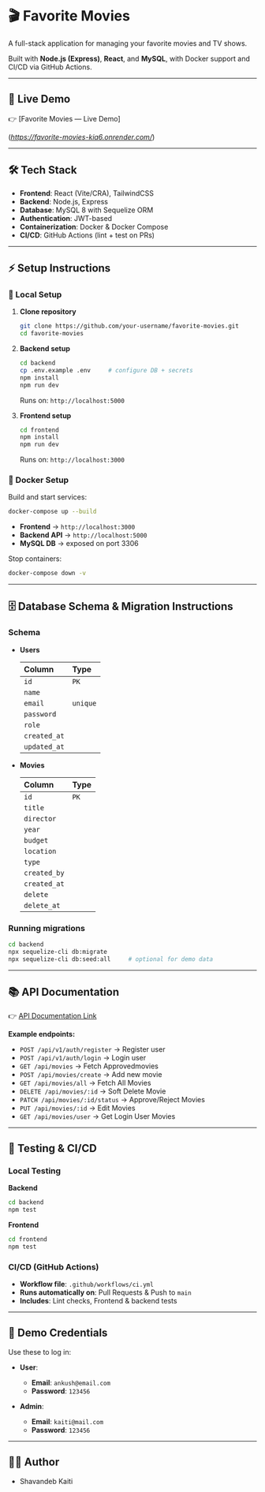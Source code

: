 # 🎬 Favorite Movies

A full-stack application for managing your favorite movies and TV shows.

Built with **Node.js (Express)**, **React**, and **MySQL**, with Docker support and CI/CD via GitHub Actions.

-----

## 🚀 Live Demo

👉 [Favorite Movies — Live Demo]

(*https://favorite-movies-kia6.onrender.com/*)

-----

## 🛠️ Tech Stack

  * **Frontend**: React (Vite/CRA), TailwindCSS
  * **Backend**: Node.js, Express
  * **Database**: MySQL 8 with Sequelize ORM
  * **Authentication**: JWT-based
  * **Containerization**: Docker & Docker Compose
  * **CI/CD**: GitHub Actions (lint + test on PRs)

-----

## ⚡ Setup Instructions

### 🔹 Local Setup

1.  **Clone repository**

    ```bash
    git clone https://github.com/your-username/favorite-movies.git
    cd favorite-movies
    ```

2.  **Backend setup**

    ```bash
    cd backend
    cp .env.example .env     # configure DB + secrets
    npm install
    npm run dev
    ```

    Runs on: `http://localhost:5000`

3.  **Frontend setup**

    ```bash
    cd frontend
    npm install
    npm run dev
    ```

    Runs on: `http://localhost:3000`

### 🔹 Docker Setup

Build and start services:

```bash
docker-compose up --build
```

  * **Frontend** → `http://localhost:3000`
  * **Backend API** → `http://localhost:5000`
  * **MySQL DB** → exposed on port 3306

Stop containers:

```bash
docker-compose down -v
```

-----

## 🗄️ Database Schema & Migration Instructions

### Schema

  * **Users**

    | Column | Type |
    | :--- | :--- |
    | `id` | `PK` |
    | `name` | |
    | `email` | `unique` |
    | `password` | |
    | `role` | |
    | `created_at` | |
    | `updated_at` | |

  * **Movies**

    | Column | Type |
    | :--- | :--- |
    | `id` | `PK` |
    | `title` | |
    | `director` | |
    | `year` | |
    | `budget` | |
    | `location` | |
    | `type` | |
    | `created_by` | 
    | `created_at` | |
    | `delete` | |
     | `delete_at` | |

### Running migrations

```bash
cd backend
npx sequelize-cli db:migrate
npx sequelize-cli db:seed:all     # optional for demo data
```

-----

## 📚 API Documentation

👉 [API Documentation Link](https://www.google.com/search?q=https://your-api-docs-link.com)

**Example endpoints:**

  * `POST /api/v1/auth/register` → Register user
  * `POST /api/v1/auth/login` → Login user
  * `GET /api/movies` → Fetch Approvedmovies
  * `POST /api/movies/create` → Add new movie
  * `GET /api/movies/all` → Fetch All Movies
  * `DELETE /api/movies/:id` → Soft Delete Movie
  * `PATCH /api/movies/:id/status` → Approve/Reject Movies
  * `PUT /api/movies/:id` → Edit Movies
  * `GET /api/movies/user` → Get Login User Movies

-----

## 🧪 Testing & CI/CD

### Local Testing

**Backend**

```bash
cd backend
npm test
```

**Frontend**

```bash
cd frontend
npm test
```

### CI/CD (GitHub Actions)

  * **Workflow file**: `.github/workflows/ci.yml`
  * **Runs automatically on**: Pull Requests & Push to `main`
  * **Includes**: Lint checks, Frontend & backend tests

-----

## 🔑 Demo Credentials

Use these to log in:

* **User**:
  * **Email**: `ankush@email.com`
  * **Password**: `123456`

* **Admin**:
  * **Email**: `kaiti@mail.com`
  * **Password**: `123456`

-----

## 👨‍💻 Author

  * Shavandeb Kaiti
